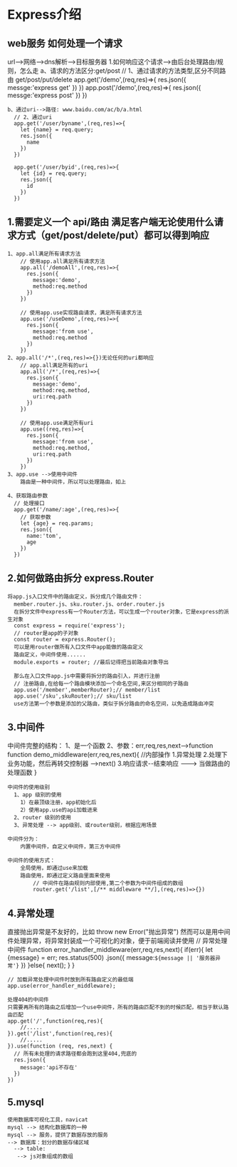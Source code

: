 
# Express介绍
## web服务 如何处理一个请求

url-->网络-->dns解析-->目标服务器
  1.如何响应这个请求-->由后台处理路由/规则，怎么走
    a、请求的方法区分:get/post
      // 1、通过请求的方法类型,区分不同路由 get/post/put/delete
      app.get('/demo',(req,res)=>{
        res.json({
          messge:'express get'
        })
      })
      app.post('/demo',(req,res)=>{
        res.json({
          messge:'express post'
        })
      })

    b、通过uri-->路径: www.baidu.com/ac/b/a.html
      // 2、通过uri
      app.get('/user/byname',(req,res)=>{
        let {name} = req.query;
        res.json({
          name
        })
      })

      app.get('/user/byid',(req,res)=>{
        let {id} = req.query;
        res.json({
          id
        })
      })

## 1.需要定义一个 api/路由 满足客户端无论使用什么请求方式（get/post/delete/put）都可以得到响应
    1、app.all满足所有请求方法
        // 使用app.all满足所有请求方法
        app.all('/demoAll',(req,res)=>{
          res.json({
            message:'demo',
            method:req.method
          })
        })

        // 使用app.use实现路由请求，满足所有请求方法
        app.use('/useDemo',(req,res)=>{
          res.json({
            message:'from use',
            method:req.method
          })
        })
    2、app.all('/*',(req,res)=>{})无论任何的uri都响应
        // app.all满足所有的uri
        app.all('/*',(req,res)=>{
          res.json({
            message:'demo',
            method:req.method,
            uri:req.path
          })
        })

        // 使用app.use满足所有uri
        app.use((req,res)=>{
          res.json({
            message:'from use',
            method:req.method,
            uri:req.path
          })
        })
    3、app.use -->使用中间件
        路由是一种中间件，所以可以处理路由，如上
    
    4、获取路由参数
      // 处理接口
      app.get('/name/:age',(req,res)=>{
        // 获取参数
        let {age} = req.params;
        res.json({
          name:'tom',
          age
        })
      })

## 2.如何做路由拆分 express.Router
    将app.js入口文件中的路由定义，拆分成几个路由文件：
      member.router.js、sku.router.js、order.router.js
      在拆分文件中express有一个Router方法，可以生成一个router对象，它是express的派生对象
      const express = require('express');
      // router是app的子对象
      const router = express.Router();
      可以是用router做所有入口文件中app能做的路由定义
      路由定义，中间件使用......
      module.exports = router; //最后记得把当前路由对象导出

      那么在入口文件app.js中需要将拆分的路由引入，并进行注册
      // 注册路由,在给每一个路由模块添加一个命名空间,来区分相同的子路由
      app.use('/member',memberRouter);// member/list
      app.use('/sku',skuRouter);// sku/list
      use方法第一个参数是添加的父路由，类似于拆分路由的命名空间，以免造成路由冲突


## 3.中间件
   中间件完整的结构：
      1、是一个函数
      2、参数：err,req,res,next-->function
      function demo_middleware(err,req,res,next){
        //内部操作
         1.异常处理
         2.处理下业务功能，然后再转交控制器 -->next()
         3.响应请求--结束响应 ---> 当做路由的处理函数
      }            

    中间件的使用级别
      1、app 级别的使用
        1）在最顶级注册，app初始化后
        2）使用app.use的api加载进来
      2、router 级别的使用
      3、异常处理 --> app级别、或router级别，根据应用场景
    
    中间件分为：
        内置中间件，自定义中间件，第三方中间件

    中间件的使用方式：
        全局使用，即通过use来加载
        路由使用，即通过定义路由里面来使用
            // 中间件在路由规则内部使用,第二个参数为中间件组成的数组
            router.get('/list',[/** middleware **/],(req,res)=>{})

## 4.异常处理
   直接抛出异常是不友好的，比如
     throw new Error("抛出异常")
    然而可以是用中间件处理异常，将异常封装成一个可视化的对象，便于前端阅读并使用
    // 异常处理中间件
    function error_handler_middleware(err,req,res,next){
      if(err){
        let {message} = err;
        res.status(500)
        .json({
          message:`${message || '服务器异常'}`
        })
      }else{
        next();
      }
    }

    // 加载异常处理中间件时放到所有路由定义的最低端
    app.use(error_handler_middleware);

    处理404的中间件
    只需要再所有的路由之后增加一个use中间件，所有的路由匹配不到的时候匹配，相当于默认路由匹配
    app.get('/',function(req,res){
        //.....
    }).get('/list',function(req,res){
        //.....
    }).use(function (req, res,next) {
      // 所有未处理的请求路径都会跑到这里404,兜底的
      res.json({
        message:'api不存在'
      })
    })

## 5.mysql
    使用数据库可视化工具，navicat
    mysql --> 结构化数据库的一种
    mysql --> 服务，提供了数据存放的服务
    --> 数据库：划分的数据存储区域
      --> table:
       --> js对象组成的数组




